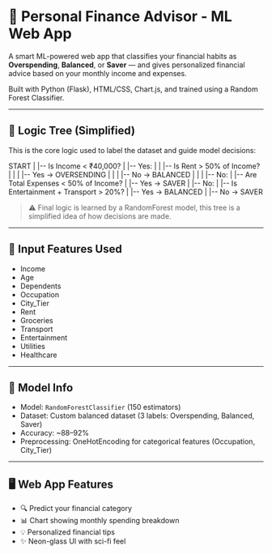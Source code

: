 # 💸 Personal Finance Advisor - ML Web App

A smart ML-powered web app that classifies your financial habits as **Overspending**, **Balanced**, or **Saver** — and gives personalized financial advice based on your monthly income and expenses.

Built with Python (Flask), HTML/CSS, Chart.js, and trained using a Random Forest Classifier.

---

## 🧠 Logic Tree (Simplified)

This is the core logic used to label the dataset and guide model decisions:

START
|
|-- Is Income < ₹40,000?
| |-- Yes:
| | |-- Is Rent > 50% of Income?
| | | |-- Yes → OVERSENDING
| | | |-- No → BALANCED
| |
| |-- No:
| |-- Are Total Expenses < 50% of Income?
| |-- Yes → SAVER
| |-- No:
| |-- Is Entertainment + Transport > 20%?
| |-- Yes → BALANCED
| |-- No → SAVER


> ⚠️ Final logic is learned by a RandomForest model, this tree is a simplified idea of how decisions are made.

---

## 🧾 Input Features Used

- Income
- Age
- Dependents
- Occupation
- City_Tier
- Rent
- Groceries
- Transport
- Entertainment
- Utilities
- Healthcare

---

## 🧠 Model Info

- Model: `RandomForestClassifier` (150 estimators)
- Dataset: Custom balanced dataset (3 labels: Overspending, Balanced, Saver)
- Accuracy: ~88–92%
- Preprocessing: OneHotEncoding for categorical features (Occupation, City_Tier)

---

## 🖥️ Web App Features

- 🔍 Predict your financial category
- 📊 Chart showing monthly spending breakdown
- 💡 Personalized financial tips
- ✨ Neon-glass UI with sci-fi feel


 
